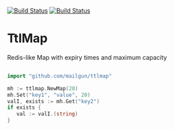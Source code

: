 [![Build Status](https://drone.io/github.com/mailgun/minheap/status.png)](https://drone.io/github.com/mailgun/minheap/latest)
[![Build Status](https://travis-ci.org/mailgun/ttlmap.png)](https://travis-ci.org/mailgun/ttlmap)

TtlMap
=======

Redis-like Map with expiry times and maximum capacity

```go

import "github.com/mailgun/ttlmap"

mh := ttlmap.NewMap(20)
mh.Set("key1", "value", 20)
valI, exists := mh.Get("key2")
if exists {
   val := valI.(string)
}
```
